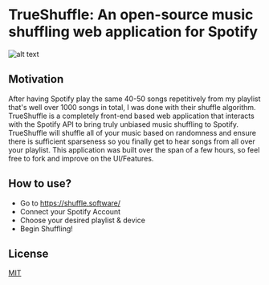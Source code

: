 # TrueShuffle: An open-source music shuffling web application for Spotify
![alt text](https://shuffle.software/assets/images/meta-image.png)

## Motivation
After having Spotify play the same 40-50 songs repetitively from my playlist that's well over 1000 songs in total, I was done with their shuffle algorithm. TrueShuffle is a completely front-end based web application that interacts with the Spotify API to bring truly unbiased music shuffling to Spotify. TrueShuffle will shuffle all of your music based on randomness and ensure there is sufficient sparseness so you finally get to hear songs from all over your playlist. This application was built over the span of a few hours, so feel free to fork and improve on the UI/Features.

## How to use?
- Go to https://shuffle.software/
- Connect your Spotify Account
- Choose your desired playlist & device
- Begin Shuffling!

## License
[MIT](./LICENSE)